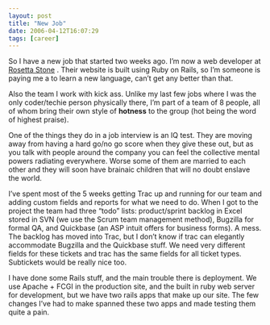 ```yaml
---
layout: post
title: "New Job"
date: 2006-04-12T16:07:29
tags: [career]
---
```


<p>So I have a new job that started two weeks ago.  I&#8217;m now a web developer at <a href="http://www.rosettastone.com/">Rosetta Stone</a> .  Their website is built using Ruby on Rails, so I&#8217;m someone is paying me a to learn a new language, can&#8217;t get any better than that.</p>

<p>Also the team I work with kick ass.  Unlike my last few jobs where I was the only coder/techie person physically there, I&#8217;m part of a team of 8 people, all of whom bring their own style of <strong>hotness</strong> to the group (hot being the word of highest praise).</p>

<p>One of the things they do in a job interview is an IQ test.  They are moving away from having a hard go/no go score when they give these out, but as you talk with people around the company you can feel the collective mental powers radiating everywhere.  Worse some of them are married to each other and they will soon have brainaic children that will no doubt enslave the world.</p>

<p>I&#8217;ve spent most of the 5 weeks getting Trac up and running for our team and adding custom fields and reports for what we need to do. When I got to the project the team had three &#8220;todo&#8221; lists: product/sprint backlog in Excel stored in <span class="caps">SVN</span> (we use the Scrum team management method), Bugzilla for formal QA, and Quickbase (an <span class="caps">ASP</span> intuit offers for business forms).  A mess.  The backlog has moved into Trac, but I don&#8217;t know if trac can elegantly accommodate Bugzilla and the Quickbase stuff.  We need very different fields for these tickets and trac has the same fields for all ticket types.  Subtickets would be really nice too.</p>

<p>I have done some Rails stuff, and the main trouble there is deployment.  We use Apache + <span class="caps">FCGI</span> in the production site, and the built in ruby web server for development, but we have two rails apps that make up our site.  The few changes I&#8217;ve had to make spanned these two apps and made testing them quite a pain.</p>
